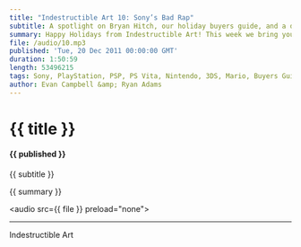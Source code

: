 ```yaml
---
title: "Indestructible Art 10: Sony’s Bad Rap"
subtitle: A spotlight on Bryan Hitch, our holiday buyers guide, and a discussion about Sony’s bad reputation with handhelds
summary: Happy Holidays from Indestructible Art! This week we bring you our Holiday Buyers guide, a spotlight on comic book artist Bryan Hitch, and we tackle a slue of video game related community questions with an emphasis on one about Sony’s bad reputation in the handheld sector
file: /audio/10.mp3
published: 'Tue, 20 Dec 2011 00:00:00 GMT'
duration: 1:50:59
length: 53496215
tags: Sony, PlayStation, PSP, PS Vita, Nintendo, 3DS, Mario, Buyers Guide, Hitch, Xbox, 360, Portal 2, DC, New 52, Video Games, Comics
author: Evan Campbell &amp; Ryan Adams
---
```


# {{ title }}

#### {{ published }}

{{ subtitle }}  
  
{{ summary }}  

<audio src={{ file }} preload="none"></audio>

- - -
Indestructible Art

